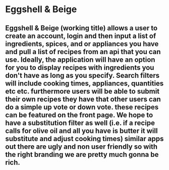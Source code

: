 # Eggshell & Beige

## Eggshell & Beige (working title) allows a user to create an account, login and then input a list of ingredients, spices, and or appliances you have and pull a list of recipes from an api that you can use. Ideally, the application will have an option for you to display recipes with ingredients you don't have as long as you specify. Search filters will include cooking times, appliances, quantities etc etc. furthermore users will be able to submit their own recipes they have that other users can do a simple up vote or down vote. these recipes can be featured on the front page. We hope to have a substitution filter as well (i.e. if a recipe calls for olive oil and all you have is butter it will substitute and adjust cooking times) similar apps out there are ugly and non user friendly so with the right branding we are pretty much gonna be rich.
